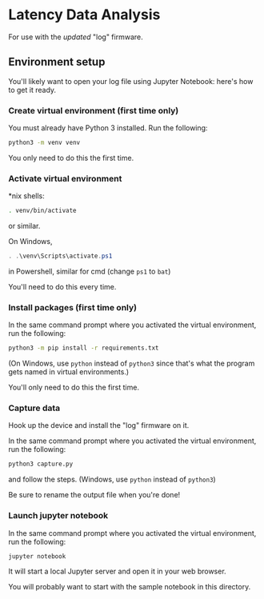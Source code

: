 # Latency Data Analysis

<!--
Copyright 2021, Collabora, Ltd.
SPDX-License-Identifier: BSL-1.0
-->

For use with the *updated* "log" firmware.

## Environment setup

You'll likely want to open your log file using Jupyter Notebook: here's how to get it ready.

### Create virtual environment (first time only)

You must already have Python 3 installed. Run the following:

```sh
python3 -m venv venv
```

You only need to do this the first time.

### Activate virtual environment

*nix shells:

```sh
. venv/bin/activate
```

or similar.

On Windows,

```powershell
. .\venv\Scripts\activate.ps1
```

in Powershell, similar for cmd (change `ps1` to `bat`)

You'll need to do this every time.

### Install packages (first time only)

In the same command prompt where you activated the virtual environment, run the
following:

```sh
python3 -m pip install -r requirements.txt
```

(On Windows, use `python` instead of `python3` since that's what the program
gets named in virtual environments.)

You'll only need to do this the first time.

### Capture data

Hook up the device and install the "log" firmware on it.

In the same command prompt where you activated the virtual environment, run the
following:

```sh
python3 capture.py
```

and follow the steps. (Windows, use `python` instead of `python3`)

Be sure to rename the output file when you're done!

### Launch jupyter notebook

In the same command prompt where you activated the virtual environment, run the
following:

```sh
jupyter notebook
```

It will start a local Jupyter server and open it in your web browser.

You will probably want to start with the sample notebook in this directory.
